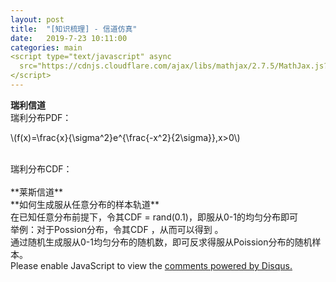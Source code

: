 ```yaml
---
layout: post
title:  "[知识梳理] - 信道仿真"
date:   2019-7-23 10:11:00
categories: main
<script type="text/javascript" async
  src="https://cdnjs.cloudflare.com/ajax/libs/mathjax/2.7.5/MathJax.js?config=TeX-MML-AM_CHTML" async>
</script>
---
```


**瑞利信道**
<br>
瑞利分布PDF：

\\(f(x)=\frac{x}{\sigma^2}e^{\frac{-x^2}{2\sigma}},x>0\\)

<br>
瑞利分布CDF：
<script type="text/javascript" async
  src="https://cdnjs.cloudflare.com/ajax/libs/mathjax/2.7.5/MathJax.js?config=TeX-MML-AM_CHTML" async>
\\(F(x)=1-e^{\frac{-x^2}{2\sigma}}=\int_0^x f(x)dx\\)
</script>
<br>

<br>
**莱斯信道**
<br>
**如何生成服从任意分布的样本轨道**
<br>
在已知任意分布前提下，令其CDF = rand(0.1)，即服从0-1的均匀分布即可
<br>
举例：对于Possion分布，令其CDF
<script type="text/javascript" async
  src="https://cdnjs.cloudflare.com/ajax/libs/mathjax/2.7.5/MathJax.js?config=TeX-MML-AM_CHTML" async>
\\(1-e^{-\lambda t}=rand(0.1)\\)
</script>
，从而可以得到
<script type="text/javascript" src="http://cdn.mathjax.org/mathjax/latest/MathJax.js?config=default">
\\(t=-\frac{1}{\lambda}In(1-rand(0.1))\\)
</script>
。<br>
通过随机生成服从0-1均匀分布的随机数，即可反求得服从Poission分布的随机样本。
<br>

<div id="disqus_thread"></div>
<script>

/**
*  RECOMMENDED CONFIGURATION VARIABLES: EDIT AND UNCOMMENT THE SECTION BELOW TO INSERT DYNAMIC VALUES FROM YOUR PLATFORM OR CMS.
*  LEARN WHY DEFINING THESE VARIABLES IS IMPORTANT: https://disqus.com/admin/universalcode/#configuration-variables*/
/*
var disqus_config = function () {
this.page.url = PAGE_URL;  // Replace PAGE_URL with your page's canonical URL variable
this.page.identifier = PAGE_IDENTIFIER; // Replace PAGE_IDENTIFIER with your page's unique identifier variable
};
*/
(function() { // DON'T EDIT BELOW THIS LINE
var d = document, s = d.createElement('script');
s.src = 'https://nathendrake.disqus.com/embed.js';
s.setAttribute('data-timestamp', +new Date());
(d.head || d.body).appendChild(s);
})();
</script>
<noscript>Please enable JavaScript to view the <a href="https://disqus.com/?ref_noscript">comments powered by Disqus.</a></noscript>

<br>
<br>

<script>
  (function(i,s,o,g,r,a,m){i['GoogleAnalyticsObject']=r;i[r]=i[r]||function(){
  (i[r].q=i[r].q||[]).push(arguments)},i[r].l=1*new Date();a=s.createElement(o),
  m=s.getElementsByTagName(o)[0];a.async=1;a.src=g;m.parentNode.insertBefore(a,m)
  })(window,document,'script','https://www.google-analytics.com/analytics.js','ga');

  ga('create', 'UA-101909927-1', 'auto');
  ga('send', 'pageview');

</script>
